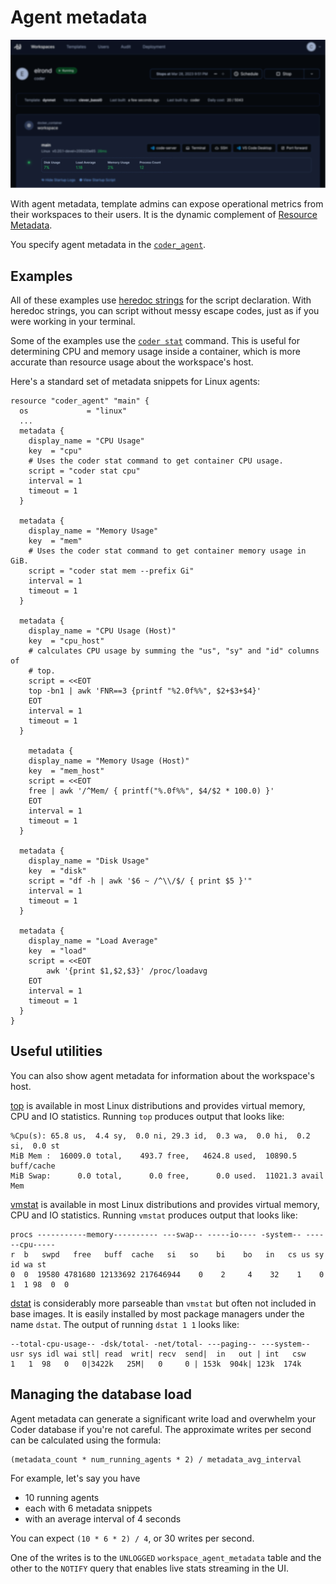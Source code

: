 # Agent metadata

![agent-metadata](../images/agent-metadata.png)

With agent metadata, template admins can expose operational metrics
from their workspaces to their users. It is the dynamic complement of
[Resource Metadata](./resource-metadata.md).

You specify agent metadata in the
[`coder_agent`](https://registry.terraform.io/providers/coder/coder/latest/docs/resources/agent).

## Examples

All of these examples use [heredoc
strings](https://developer.hashicorp.com/terraform/language/expressions/strings#heredoc-strings)
for the script declaration. With heredoc strings, you can script
without messy escape codes, just as if you were working in your
terminal.

Some of the examples use the [`coder stat`](../cli/stat.md) command.
This is useful for determining CPU and memory usage inside a
container, which is more accurate than resource usage about the
workspace's host.

Here's a standard set of metadata snippets for Linux agents:

```hcl
resource "coder_agent" "main" {
  os             = "linux"
  ...
  metadata {
    display_name = "CPU Usage"
    key  = "cpu"
    # Uses the coder stat command to get container CPU usage.
    script = "coder stat cpu"
    interval = 1
    timeout = 1
  }

  metadata {
    display_name = "Memory Usage"
    key  = "mem"
    # Uses the coder stat command to get container memory usage in GiB.
    script = "coder stat mem --prefix Gi"
    interval = 1
    timeout = 1
  }

  metadata {
    display_name = "CPU Usage (Host)"
    key  = "cpu_host"
    # calculates CPU usage by summing the "us", "sy" and "id" columns of
    # top.
    script = <<EOT
    top -bn1 | awk 'FNR==3 {printf "%2.0f%%", $2+$3+$4}'
    EOT
    interval = 1
    timeout = 1
  }

    metadata {
    display_name = "Memory Usage (Host)"
    key  = "mem_host"
    script = <<EOT
    free | awk '/^Mem/ { printf("%.0f%%", $4/$2 * 100.0) }'
    EOT
    interval = 1
    timeout = 1
  }

  metadata {
    display_name = "Disk Usage"
    key  = "disk"
    script = "df -h | awk '$6 ~ /^\\/$/ { print $5 }'"
    interval = 1
    timeout = 1
  }

  metadata {
    display_name = "Load Average"
    key  = "load"
    script = <<EOT
        awk '{print $1,$2,$3}' /proc/loadavg
    EOT
    interval = 1
    timeout = 1
  }
}
```

## Useful utilities

You can also show agent metadata for information about the workspace's host.

[top](https://linux.die.net/man/1/top) is available in most Linux
distributions and provides virtual memory, CPU and IO statistics.
Running `top` produces output that looks like:

```text
%Cpu(s): 65.8 us,  4.4 sy,  0.0 ni, 29.3 id,  0.3 wa,  0.0 hi,  0.2 si,  0.0 st
MiB Mem :  16009.0 total,    493.7 free,   4624.8 used,  10890.5 buff/cache
MiB Swap:      0.0 total,      0.0 free,      0.0 used.  11021.3 avail Mem
```

[vmstat](https://linux.die.net/man/8/vmstat) is available in most
Linux distributions and provides virtual memory, CPU and IO
statistics. Running `vmstat` produces output that looks like:

```text
procs -----------memory---------- ---swap-- -----io---- -system-- ------cpu-----
r  b   swpd   free   buff  cache   si   so    bi    bo   in   cs us sy id wa st
0  0  19580 4781680 12133692 217646944    0    2     4    32    1    0  1  1 98  0  0
```

[dstat](https://linux.die.net/man/1/dstat) is considerably more
parseable than `vmstat` but often not included in base images. It is
easily installed by most package managers under the name `dstat`. The
output of running `dstat 1 1` looks like:

```text
--total-cpu-usage-- -dsk/total- -net/total- ---paging-- ---system--
usr sys idl wai stl| read  writ| recv  send|  in   out | int   csw
1   1  98   0   0|3422k   25M|   0     0 | 153k  904k| 123k  174k
```

## Managing the database load

Agent metadata can generate a significant write load and overwhelm
your Coder database if you're not careful. The approximate writes per
second can be calculated using the formula:

```text
(metadata_count * num_running_agents * 2) / metadata_avg_interval
```

For example, let's say you have

- 10 running agents
- each with 6 metadata snippets
- with an average interval of 4 seconds

You can expect `(10 * 6 * 2) / 4`, or 30 writes per second.

One of the writes is to the `UNLOGGED` `workspace_agent_metadata`
table and the other to the `NOTIFY` query that enables live stats
streaming in the UI.
